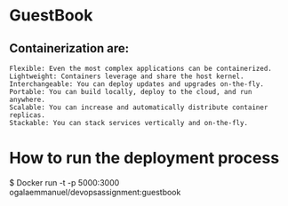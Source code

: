 # GuestBook
## Containerization are:

    Flexible: Even the most complex applications can be containerized.
    Lightweight: Containers leverage and share the host kernel.
    Interchangeable: You can deploy updates and upgrades on-the-fly.
    Portable: You can build locally, deploy to the cloud, and run anywhere.
    Scalable: You can increase and automatically distribute container replicas.
    Stackable: You can stack services vertically and on-the-fly.
# How to run the deployment process
$ Docker run -t -p 5000:3000 ogalaemmanuel/devopsassignment:guestbook
